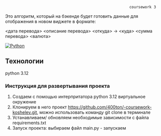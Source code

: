                                                             coursework 3

Это алгоритм, который на бэкенде будет готовить данные для отображения в новом виджете в формате:

<дата перевода> <описание перевода>
<откуда> -> <куда>
<сумма перевода> <валюта>

[![Python](https://img.shields.io/badge/-Python-464646?style=flat-square&logo=Python)](https://www.python.org/)

## Технологии
python 3.12

### Инструкция для развертывания проекта

1. Создаем с помощью интерпритатора python 3.12 виртуальное окружение
2. Клонируем в него проект https://github.com/400ton/-coursework-koshelev.git, можно использовать команду git clone в терминале
3. Устанавливаем/ обновляем необходимые зависимости с файла requirements.txt
4. Запуск проекта: выбираем файл main.ру - запускаем


 
